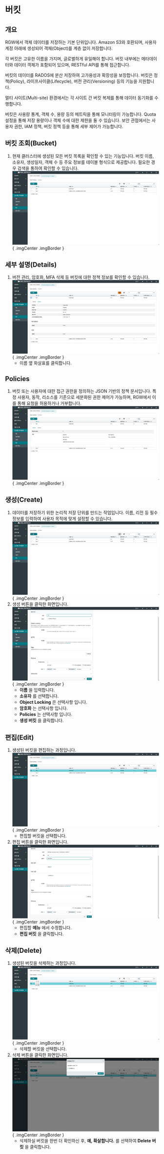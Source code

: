 # 버킷
## 개요
RGW에서 객체 데이터를 저장하는 기본 단위입니다.
Amazon S3와 호환되며, 사용자 계정 아래에 생성되어 객체(Object)를 계층 없이 저장합니다.

각 버킷은 고유한 이름을 가지며, 글로벌하게 유일해야 합니다.
버킷 내부에는 메타데이터와 데이터 객체가 포함되어 있으며, RESTful API를 통해 접근합니다.

버킷의 데이터를 RADOS에 분산 저장하여 고가용성과 확장성을 보장합니다.
버킷은 정책(Policy), 라이프사이클(Lifecycle), 버전 관리(Versioning) 등의 기능을 지원합니다.

멀티 사이트(Multi-site) 환경에서는 각 사이트 간 버킷 복제를 통해 데이터 동기화를 수행합니다.

버킷은 사용량 통계, 객체 수, 용량 등의 메트릭을 통해 모니터링이 가능합니다.
Quota 설정을 통해 저장 용량이나 객체 수에 대한 제한을 둘 수 있습니다.
보안 관점에서는 사용자 권한, IAM 정책, 버킷 정책 등을 통해 세부 제어가 가능합니다.

## 버킷 조회(Bucket)
1. 현재 클러스터에 생성된 모든 버킷 목록을 확인할 수 있는 기능입니다. 버킷 이름, 소유자, 생성일자, 객체 수 등 주요 정보를 테이블 형식으로 제공합니다. 필요한 경우 검색을 통하여 확인할 수 있습니다.
    ![버킷 조회](../../assets/images/admin-guide/glue/object-storage/bucket/glue-object-storage-bucket.png){ .imgCenter .imgBorder }

## 세부 설명(Details)
1. 버전 관리, 암호화, MFA 삭제 등 버킷에 대한 정책 정보를 확인할 수 있습니다.
    ![세부 설명](../../assets/images/admin-guide/glue/object-storage/bucket/glue-object-storage-bucket-detail.png){ .imgCenter .imgBorder }
    - 이름 옆 화살표를 클릭합니다.

## Policies
1. 버킷 또는 사용자에 대한 접근 권한을 정의하는 JSON 기반의 정책 문서입니다. 특정 사용자, 동작, 리소스를 기준으로 세분화된 권한 제어가 가능하며, RGW에서 이를 통해 요청을 허용하거나 거부합니다.
    ![Policies](../../assets/images/admin-guide/glue/object-storage/bucket/glue-object-storage-bucket-policies.png){ .imgCenter .imgBorder }

## 생성(Create)
1. 데이터를 저장하기 위한 논리적 저장 단위를 만드는 작업입니다. 이름, 리전 등 필수 정보를 입력하여 사용자 목적에 맞게 설정할 수 있습니다.
    ![생성1](../../assets/images/admin-guide/glue/object-storage/bucket/glue-object-storage-bucket-create-1.png){ .imgCenter .imgBorder }
2. 생성 버튼을 클릭한 화면입니다.
    ![생성2](../../assets/images/admin-guide/glue/object-storage/bucket/glue-object-storage-bucket-create-2.png){ .imgCenter .imgBorder }
    - **이름** 을 입력합니다.
    - **소유자** 를 선택합니다.
    - **Object Locking** 은 선택사항 입니다.
    - **암호화** 는 선택사항 입니다.
    - **Policies** 는 선택사항 입니다.
    - **생성 버킷** 을 클릭합니다.

## 편집(Edit)
1. 생성된 버킷을 편집하는 과정입니다.
    ![편집1](../../assets/images/admin-guide/glue/object-storage/bucket/glue-object-storage-bucket-edit-1.png){ .imgCenter .imgBorder }
    - 편집할 버킷을 선택합니다.
2. 편집 버튼을 클릭한 화면입니다.
    ![편집2](../../assets/images/admin-guide/glue/object-storage/bucket/glue-object-storage-bucket-edit-2.png){ .imgCenter .imgBorder }
    - 편집할 **메뉴** 에서 수정합니다.
    - **편집 버킷** 을 클릭합니다.

## 삭제(Delete)
1. 생성된 버킷을 삭제하는 과정입니다.
    ![삭제1](../../assets/images/admin-guide/glue/object-storage/bucket/glue-object-storage-bucket-delete-1.png){ .imgCenter .imgBorder }
    - 삭제할 버킷을 선택합니다.
2. 삭제 버튼을 클릭한 화면입니다.
    ![삭제2](../../assets/images/admin-guide/glue/object-storage/bucket/glue-object-storage-bucket-delete-2.png){ .imgCenter .imgBorder }
    - 삭제하실 버킷을 한번 더 확인하신 후, **예, 확살합니다.** 를 선택하여 **Delete 버킷** 을 클릭합니다.
